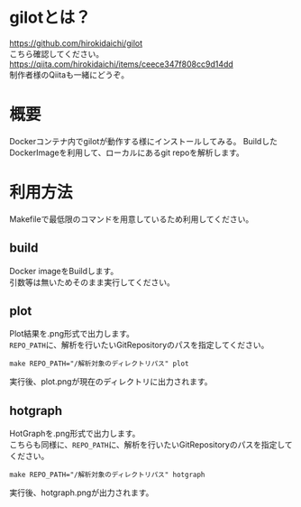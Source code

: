 # gilotとは？
https://github.com/hirokidaichi/gilot  
こちら確認してください。  
https://qiita.com/hirokidaichi/items/ceece347f808cc9d14dd  
制作者様のQiitaも一緒にどうぞ。 　

# 概要
Dockerコンテナ内でgilotが動作する様にインストールしてみる。
BuildしたDockerImageを利用して、ローカルにあるgit repoを解析します。  

# 利用方法
Makefileで最低限のコマンドを用意しているため利用してください。

## build
Docker imageをBuildします。  
引数等は無いためそのまま実行してください。

## plot
Plot結果を.png形式で出力します。  
`REPO_PATH`に、解析を行いたいGitRepositoryのパスを指定してください。
```
make REPO_PATH="/解析対象のディレクトリパス" plot
```
実行後、plot.pngが現在のディレクトリに出力されます。  

## hotgraph
HotGraphを.png形式で出力します。  
こちらも同様に、`REPO_PATH`に、解析を行いたいGitRepositoryのパスを指定してください。  
```
make REPO_PATH="/解析対象のディレクトリパス" hotgraph
```
実行後、hotgraph.pngが出力されます。
